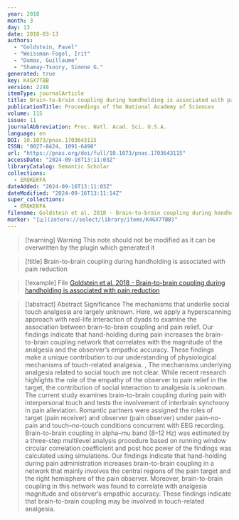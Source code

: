 ```yaml
---
year: 2018
month: 3
day: 13
date: 2018-03-13
authors:
  - "Goldstein, Pavel"
  - "Weissman-Fogel, Irit"
  - "Dumas, Guillaume"
  - "Shamay-Tsoory, Simone G."
generated: true
key: K4GX7TBB
version: 2248
itemType: journalArticle
title: Brain-to-brain coupling during handholding is associated with pain reduction
publicationTitle: Proceedings of the National Academy of Sciences
volume: 115
issue: 11
journalAbbreviation: Proc. Natl. Acad. Sci. U.S.A.
language: en
DOI: 10.1073/pnas.1703643115
ISSN: "0027-8424, 1091-6490"
url: "https://pnas.org/doi/full/10.1073/pnas.1703643115"
accessDate: "2024-09-16T13:11:03Z"
libraryCatalog: Semantic Scholar
collections:
  - ERQKEKFA
dateAdded: "2024-09-16T13:11:03Z"
dateModified: "2024-09-16T13:11:14Z"
super_collections:
  - ERQKEKFA
filename: Goldstein et al. 2018 - Brain-to-brain coupling during handholding is associated with pain reduction
marker: "[🇿](zotero://select/library/items/K4GX7TBB)"
---
```


>[!warning] Warning
> This note should not be modified as it can be overwritten by the plugin which generated it

> [!title] Brain-to-brain coupling during handholding is associated with pain reduction

> [!example] File
> [Goldstein et al. 2018 - Brain-to-brain coupling during handholding is associated with pain reduction](Goldstein%20et%20al.%202018%20-%20Brain-to-brain%20coupling%20during%20handholding%20is%20associated%20with%20pain%20reduction.pdf)

> [!abstract] Abstract
> Significance
>             The mechanisms that underlie social touch analgesia are largely unknown. Here, we apply a hyperscanning approach with real-life interaction of dyads to examine the association between brain-to-brain coupling and pain relief. Our findings indicate that hand-holding during pain increases the brain-to-brain coupling network that correlates with the magnitude of the analgesia and the observer’s empathic accuracy. These findings make a unique contribution to our understanding of physiological mechanisms of touch-related analgesia.
>           , 
>             The mechanisms underlying analgesia related to social touch are not clear. While recent research highlights the role of the empathy of the observer to pain relief in the target, the contribution of social interaction to analgesia is unknown. The current study examines brain-to-brain coupling during pain with interpersonal touch and tests the involvement of interbrain synchrony in pain alleviation. Romantic partners were assigned the roles of target (pain receiver) and observer (pain observer) under pain–no-pain and touch–no-touch conditions concurrent with EEG recording. Brain-to-brain coupling in alpha–mu band (8–12 Hz) was estimated by a three-step multilevel analysis procedure based on running window circular correlation coefficient and post hoc power of the findings was calculated using simulations. Our findings indicate that hand-holding during pain administration increases brain-to-brain coupling in a network that mainly involves the central regions of the pain target and the right hemisphere of the pain observer. Moreover, brain-to-brain coupling in this network was found to correlate with analgesia magnitude and observer’s empathic accuracy. These findings indicate that brain-to-brain coupling may be involved in touch-related analgesia.

